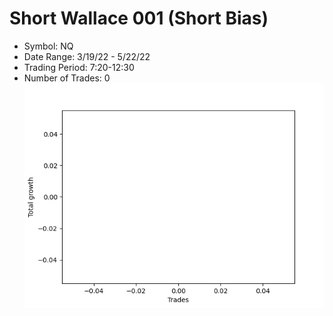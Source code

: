 # Short Wallace 001 (Short Bias)
- Symbol: NQ
- Date Range: 3/19/22 - 5/22/22
- Trading Period: 7:20-12:30
- Number of Trades: 0
![Plot](ShortWallace001NQ(ShortBias).png)


































